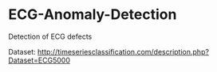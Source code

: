 # ECG-Anomaly-Detection
 Detection of ECG defects  

Dataset: http://timeseriesclassification.com/description.php?Dataset=ECG5000

